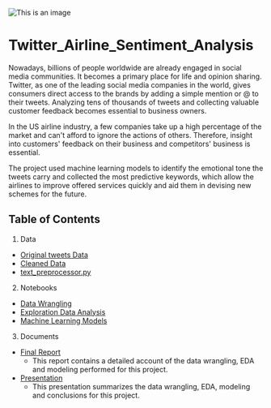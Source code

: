 
![This is an image](https://images.squarespace-cdn.com/content/v1/5ad94ebf9772aeb9d323b26d/1601397168018-1IGN1VOKO61EPI1A3KF3/20140125-IMG_8339.jpg)
# Twitter_Airline_Sentiment_Analysis
Nowadays, billions of people worldwide are already engaged in social media communities. It becomes a primary place for life and opinion sharing. Twitter, as one of the leading social media companies in the world, gives consumers direct access to the brands by adding a simple mention or @ to their tweets. Analyzing tens of thousands of tweets and collecting valuable customer feedback becomes essential to business owners. 

In the US airline industry, a few companies take up a high percentage of the market and can't afford to ignore the actions of others. Therefore, insight into customers' feedback on their business and competitors' business is essential. 

The project used machine learning models to identify the emotional tone the tweets carry and collected the most predictive keywords, which allow the airlines to improve offered services quickly and aid them in devising new schemes for the future.

## **Table of Contents**


1. Data
  - [Original tweets Data](data/Tweets.csv)
  - [Cleaned Data](data/btweets_cleaned.csv)
  - [text_preprocessor.py](data/text_preprocessor.py)
  
  
2. Notebooks
  - [Data Wrangling](notebook/Tweets_Airline_Data_Wrangling.ipynb)
  - [Exploration Data Analysis](notebook/Tweets_EDA.ipynb)
  - [Machine Learning Models](notebook/Tweets_Modeling.ipynb)
  
3. Documents
  - [Final Report](https://docs.google.com/document/d/1SPX8VmHpw5DvKM18gQ2aLTrVkpAotd-QcV0TdZE_MwA/edit?usp=sharing)
    - This report contains a detailed account of the data wrangling, EDA and modeling performed for this project.  
  - [Presentation](https://docs.google.com/presentation/d/1EQYTSFri9Lce5cgyDHnpk018lQ0gAGoHmCMynm_UU28/edit?usp=sharing)
    - This presentation summarizes the data wrangling, EDA, modeling and conclusions for this project.


